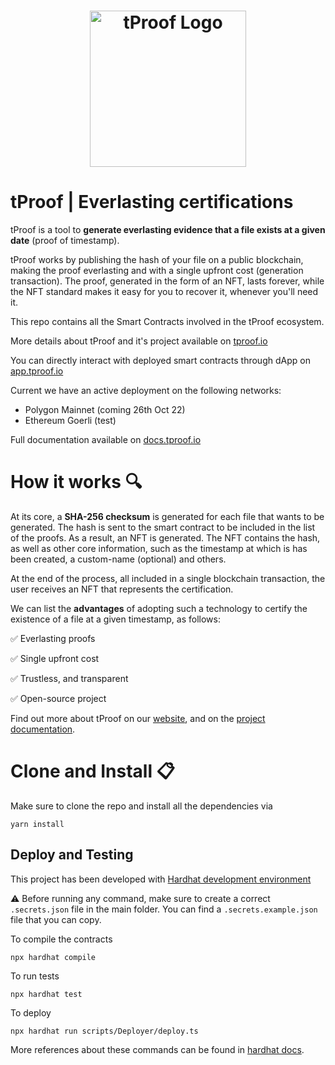 <h1 align="center">
  <a href="https://tproof.io"><img width="250" src="https://user-images.githubusercontent.com/12898752/197747462-83b0b651-88e9-4d96-bb15-882298138197.png" alt="tProof Logo" /></a>
</h1>

# tProof | Everlasting certifications

tProof is a tool to **generate everlasting evidence that a file exists at a given date** (proof of timestamp).

tProof works by publishing the hash of your file on a public blockchain, making the proof everlasting and with a 
single upfront cost (generation transaction). The proof, generated in the form of an NFT, lasts forever, while the NFT 
standard makes it easy for you to recover it, whenever you'll need it.

This repo contains all the Smart Contracts involved in the tProof ecosystem.

More details about tProof and it's project available on [tproof.io](https://tproof.io)

You can directly interact with deployed smart contracts through dApp on [app.tproof.io](https://app.tproof.io)

Current we have an active deployment on the following networks:
* Polygon Mainnet (coming 26th Oct 22)
* Ethereum Goerli (test)

Full documentation available on [docs.tproof.io](https://docs.tproof.io)

# How it works 🔍

At its core, a **SHA-256 checksum** is generated for each file that wants to be generated. The hash is sent to the smart 
contract to be included in the list of the proofs. As a result, an NFT is generated. The NFT contains the hash, as
well as other core information, such as the timestamp at which is has been created, a custom-name (optional) and others.

At the end of the process, all included in a single blockchain transaction, the user receives an NFT that represents the 
certification. 

We can list the **advantages** of adopting such a technology to certify the existence of a file at a given timestamp,
as follows:

✅ Everlasting proofs

✅ Single upfront cost

✅ Trustless, and transparent

✅ Open-source project

Find out more about tProof on our [website](https://tproof.io), and on the [project documentation](https://docs.tproof.io). 


# Clone and Install 📋

Make sure to clone the repo and install all the dependencies via

```shell
yarn install
```

## Deploy and Testing

This project has been developed with [Hardhat development environment](https://hardhat.org/)

⚠️ Before running any command, make sure to create a correct `.secrets.json` file in the main folder. 
You can find a `.secrets.example.json` file that you can copy.

To compile the contracts

```shell
npx hardhat compile
```

To run tests
```shell
npx hardhat test
```

To deploy
```shell
npx hardhat run scripts/Deployer/deploy.ts
```

More references about these commands can be found in [hardhat docs](https://hardhat.org/docs).
